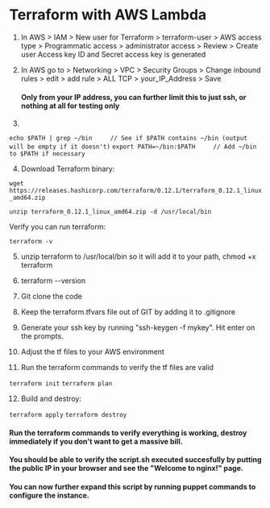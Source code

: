 # Terraform with AWS Lambda

1) In AWS > IAM > New user for Terraform > terraform-user > AWS access type > Programmatic access > administrator access > Review > Create user
Access key ID and Secret access key is generated

2) In AWS go to > Networking > VPC > Security Groups > Change inbound rules > edit > add rule > ALL TCP > your_IP_Address > Save
   #### Only from your IP address, you can further limit this to just ssh, or nothing at all for testing only

3) 
`echo $PATH | grep ~/bin     // See if $PATH contains ~/bin (output will be empty if it doesn't)`
`export PATH=~/bin:$PATH     // Add ~/bin to $PATH if necessary`

4) Download Terraform binary:

`wget https://releases.hashicorp.com/terraform/0.12.1/terraform_0.12.1_linux_amd64.zip`

`unzip terraform_0.12.1_linux_amd64.zip -d /usr/local/bin`

Verify you can run terraform:

`terraform -v`

5) unzip terraform to /usr/local/bin so it will add it to your path, chmod +x terraform

6) terraform --version

7) Git clone the code

8) Keep the terraform.tfvars file out of GIT by adding it to .gitignore

9) Generate your ssh key by running "ssh-keygen -f mykey". Hit enter on the prompts.

10) Adjust the tf files to your AWS environment

11) Run the terraform commands to verify the tf files are valid

`terraform init`
`terraform plan`

12) Build and destroy:

`terraform apply`
`terraform destroy`


#### Run the terraform commands to verify everything is working, destroy immediately if you don't want to get a massive bill.

#### You should be able to verify the script.sh executed succesfully by putting the public IP in your browser and see the "Welcome to nginx!" page.

#### You can now further expand this script by running puppet commands to configure the instance.
